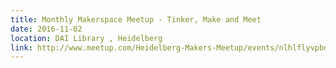 ```yaml
---
title: Monthly Makerspace Meetup - Tinker, Make and Meet
date: 2016-11-02
location: DAI Library , Heidelberg
link: http://www.meetup.com/Heidelberg-Makers-Meetup/events/nlhlflyvpbdb/
---
```


